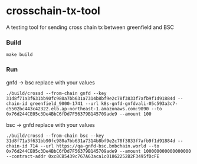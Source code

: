 # crosschain-tx-tool

A testing tool for sending cross chain tx between greenfield and BSC

### Build
```shell script
make build
````


### Run

gnfd -> bsc replace with your values
```shell script
./build/crossd --from-chain gnfd --key 31d8f71a3f631bb90fc980a7bb631a7314b8bf9e2c78f3833f7afb9f1d91884d --chain-id greenfield_9000-1741 --url k8s-gnfd-gnfdvali-05c593a3c7-c5502bc443c42322.elb.ap-northeast-1.amazonaws.com:9090 --to 0x76d244CE05c3De4BbC6fDd7F56379B145709ade9 --amount 100

````
bsc -> gnfd replace with your values
```shell script
./build/crossd --from-chain bsc --key 31d8f71a3f631bb90fc980a7bb631a7314b8bf9e2c78f3833f7afb9f1d91884d --chain-id 714 --url https://qa-gnfd-bsc.bnbchain.world --to 0x76d244CE05c3De4BbC6fDd7F56379B145709ade9 --amount 100000000000000000 --contract-addr 0xc8CB5439c767A63aca1c01862252B2F3495fDcFE 
````